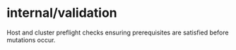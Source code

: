 # internal/validation

Host and cluster preflight checks ensuring prerequisites are satisfied before mutations occur.
